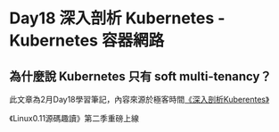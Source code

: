 # Day18 深入剖析 Kubernetes - Kubernetes 容器網路

## 為什麼說 Kubernetes 只有 soft multi-tenancy？




此文章為2月Day18學習筆記，內容來源於極客時間[《深入剖析Kuberentes》](https://time.geekbang.org/column/article/68316)

《Linux0.11源碼趣讀》第二季重磅上線
